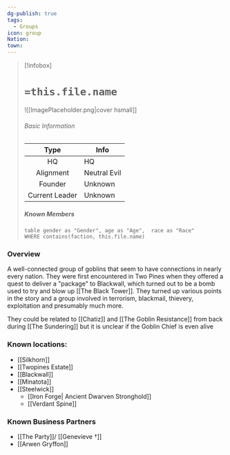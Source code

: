 ```yaml
---
dg-publish: true
tags:
  - Groups
icon: group
Nation: 
town:
---
```

> [!infobox]
> 
> # `=this.file.name`
> ![[ImagePlaceholder.png|cover hsmall]]
> ###### Basic Information
> 
>  Type | Info |
> :----: | --- |
>  HQ | HQ |
>  Alignment | Neutral Evil |
>  Founder | Unknown |
>  Current Leader | Unknown |
>  ##### Known Members
>  ```dataview
>  table gender as "Gender", age as "Age",  race as "Race"
>  WHERE contains(faction, this.file.name)
>  ```

### Overview
A well-connected group of goblins that seem to have connections in nearly every nation. They were first encountered in Two Pines when they offered a quest to deliver a "package" to Blackwall, which turned out to be a bomb used to try and blow up [[The Black Tower]]. They turned up various points in the story and a group involved in terrorism, blackmail, thievery, exploitation and presumably much more. 

They could be related to [[Chatiz]] and [[The Goblin Resistance]] from back during [[The Sundering]] but it is unclear if the Goblin Chief is even alive

### Known locations:
- [[Silkhorn]]
- [[Twopines Estate]]
- [[Blackwall]]
- [[Minatota]]
- [[Steelwick]]
	- [[Iron Forge| Ancient Dwarven Stronghold]]
	- [[Verdant Spine]]

### Known Business Partners
- [[The Party]]/ [[Genevieve †]]
- [[Arwen Gryffon]]